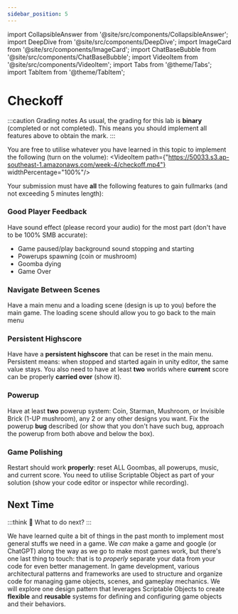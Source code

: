 ```yaml
---
sidebar_position: 5
---
```


import CollapsibleAnswer from '@site/src/components/CollapsibleAnswer';
import DeepDive from '@site/src/components/DeepDive';
import ImageCard from '@site/src/components/ImageCard';
import ChatBaseBubble from '@site/src/components/ChatBaseBubble';
import VideoItem from '@site/src/components/VideoItem';
import Tabs from '@theme/Tabs';
import TabItem from '@theme/TabItem';

# Checkoff

:::caution Grading notes
As usual, the grading for this lab is **binary** (completed or not completed). This means you should implement <span className="orange-bold">all features</span> above to obtain the mark.
:::

You are free to utilise whatever you have learned in this topic to implement the following (turn on the volume):
<VideoItem path={"https://50033.s3.ap-southeast-1.amazonaws.com/week-4/checkoff.mp4"} widthPercentage="100%"/>

Your submission must have **all** the following features to gain fullmarks (and not exceeding 5 minutes length):

### Good Player Feedback

Have sound effect (please record your audio) for the most part (don't have to be 100% SMB accurate):

- Game paused/play background sound stopping and starting
- Powerups spawning (coin or mushroom)
- Goomba dying
- Game Over

### Navigate Between Scenes

Have a main menu and a loading scene (design is up to you) before the main game. The loading scene should allow you to go back to the main menu

### Persistent Highscore

Have have a **persistent highscore** that can be reset in the main menu. Persistent means: when stopped and started again in unity editor, the same value stays. You also need to have at least **two** worlds where **current** score can be properly **carried over** (show it).

### Powerup

Have at least **two** powerup system: Coin, Starman, Mushroom, or Invisible Brick (1-UP mushroom), any 2 or any other designs you want. Fix the powerup **bug** described (or show that you don't have such bug, approach the powerup from both above and below the box).

### Game Polishing

Restart should work **properly**: reset ALL Goombas, all powerups, music, and current score. You need to utilise Scriptable Object as part of your solution (show your code editor or inspector while recording).

## Next Time

:::think 🤔
What to do next?
:::

We have learned quite a bit of things in the past month to implement most general stuffs we need in a game. We _can_ make a game and google (or ChatGPT) along the way as we go to make most games work, but there's one last thing to touch: that is to _properly_ separate your data from your code for even better management. In game development, various architectural patterns and frameworks are used to structure and organize code for managing game objects, scenes, and gameplay mechanics. We will explore one design pattern that leverages Scriptable Objects to create **flexible** and **reusable** systems for defining and configuring game objects and their behaviors.
